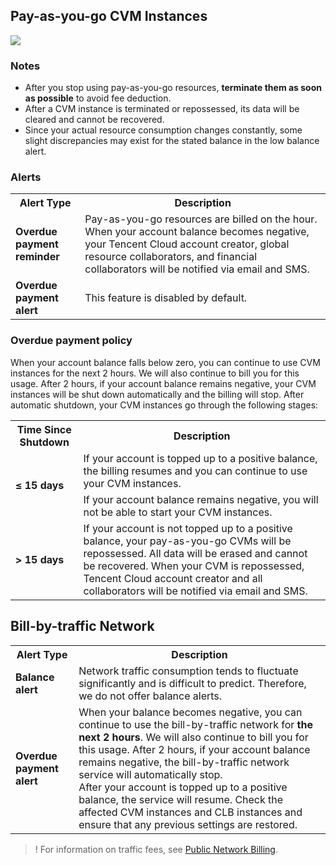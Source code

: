 ## Pay-as-you-go CVM Instances

![](https://main.qcloudimg.com/raw/463d6b815dcf2677ebe28f9683d14430.jpg)

### Notes
- After you stop using pay-as-you-go resources, **terminate them as soon as possible** to avoid fee deduction.
- After a CVM instance is terminated or repossessed, its data will be cleared and cannot be recovered.
- Since your actual resource consumption changes constantly, some slight discrepancies may exist for the stated balance in the low balance alert.

### Alerts

<table>
	<tr><th>Alert Type</th><th>Description</th></tr>
	<tr><td><b>Overdue payment reminder</b></td><td>Pay-as-you-go resources are billed on the hour. When your account balance becomes negative, your Tencent Cloud account creator, global resource collaborators, and financial collaborators will be notified via email and SMS.</td></tr>
	<tr><td><b>Overdue payment alert</b></td><td>This feature is disabled by default.</td></tr>
</table>

### Overdue payment policy
When your account balance falls below zero, you can continue to use CVM instances for the next 2 hours. We will also continue to bill you for this usage. After 2 hours, if your account balance remains negative, your CVM instances will be shut down automatically and the billing will stop.
After automatic shutdown, your CVM instances go through the following stages:
<table>
	<tr><th>Time Since Shutdown</th><th>Description</th></tr>
	<tr><td rowspan=2><b>≤ 15 days</b></td><td>If your account is topped up to a positive balance, the billing resumes and you can continue to use your CVM instances.</td></tr>
	<tr><td>If your account balance remains negative, you will not be able to start your CVM instances.</td></tr>
	<tr><td><b>> 15 days</b></td><td>If your account is not topped up to a positive balance, your pay-as-you-go CVMs will be repossessed. All data will be erased and cannot be recovered. When your CVM is repossessed, Tencent Cloud account creator and all collaborators will be notified via email and SMS.</td></tr>
</table>

## Bill-by-traffic Network
<table>
	<tr><th>Alert Type</th><th>Description</th></tr>
	<tr><td><b>Balance alert</b></td><td>Network traffic consumption tends to fluctuate significantly and is difficult to predict. Therefore, we do not offer balance alerts.</td></tr>
	<tr><td><b>Overdue payment alert</b></td><td>When your balance becomes negative, you can continue to use the bill-by-traffic network for <b>the next 2 hours</b>. We will also continue to bill you for this usage. After 2 hours, if your account balance remains negative, the bill-by-traffic network service will automatically stop. </br>After your account is topped up to a positive balance, the service will resume. Check the affected CVM instances and CLB instances and ensure that any previous settings are restored.</td></tr>
</table>

>! For information on traffic fees, see [Public Network Billing](https://intl.cloud.tencent.com/document/product/213/10578).
>
